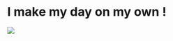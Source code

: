 # I make my day on my own !

![](https://www.incimages.com/uploaded_files/image/1920x1080/getty_649236630_398154.jpg)
